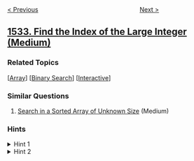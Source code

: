 <!--|This file generated by command(leetcode description); DO NOT EDIT.    |-->
<!--+----------------------------------------------------------------------+-->
<!--|@author    awesee <openset.wang@gmail.com>                           |-->
<!--|@link      https://github.com/awesee                                 |-->
<!--|@home      https://github.com/awesee/leetcode                        |-->
<!--+----------------------------------------------------------------------+-->

[< Previous](../the-most-recent-three-orders "The Most Recent Three Orders")
　　　　　　　　　　　　　　　　
[Next >](../count-good-triplets "Count Good Triplets")

## [1533. Find the Index of the Large Integer (Medium)](https://leetcode.com/problems/find-the-index-of-the-large-integer "找到最大整数的索引")



### Related Topics
  [[Array](../../tag/array/README.md)]
  [[Binary Search](../../tag/binary-search/README.md)]
  [[Interactive](../../tag/interactive/README.md)]

### Similar Questions
  1. [Search in a Sorted Array of Unknown Size](../search-in-a-sorted-array-of-unknown-size) (Medium)

### Hints
<details>
<summary>Hint 1</summary>
Do a binary search over the array, exclude the half of the array that doesn't contain the largest number.
</details>

<details>
<summary>Hint 2</summary>
Keep shrinking the search space till it reaches the size of 2 where you can easily determine which one has the largest integer.
</details>
